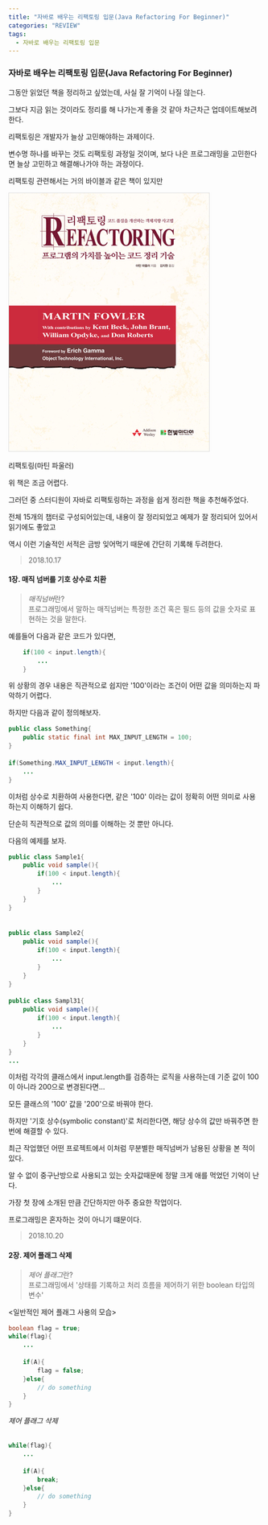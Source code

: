 ```yaml
---
title: "자바로 배우는 리팩토링 입문(Java Refactoring For Beginner)"
categories: "REVIEW"
tags:
  - 자바로 배우는 리팩토링 입문
---
```



### 자바로 배우는 리팩토링 입문(Java Refactoring For Beginner)

그동안 읽었던 책을 정리하고 싶었는데, 사실 잘 기억이 나질 않는다.

그보다 지금 읽는 것이라도 정리를 해 나가는게 좋을 것 같아 차근차근 업데이트해보려한다.

리팩토링은 개발자가 늘상 고민해야하는 과제이다.

변수명 하나를 바꾸는 것도 리팩토링 과정일 것이며, 보다 나은 프로그래밍을 고민한다면 늘상 고민하고 해결해나가야 하는 과정이다.

리팩토링 관련해서는 거의 바이블과 같은 책이 있지만

![리팩토링](/assets/images/study/review/2018/10_book_refactoring.jpg)
<figcaption class="caption">리팩토링(마틴 파울러)</figcaption>

위 책은 조금 어렵다.

그러던 중 스터디원이 자바로 리팩토링하는 과정을 쉽게 정리한 책을 추천해주었다.

전체 15개의 챕터로 구성되어있는데, 내용이 잘 정리되었고 예제가 잘 정리되어 있어서 읽기에도 좋았고

역시 이런 기술적인 서적은 금방 잊어먹기 때문에 간단히 기록해 두려한다.

> 2018.10.17

#### 1장. 매직 넘버를 기호 상수로 치환

> *매직넘버*란? <br/> 프로그래밍에서 말하는 매직넘버는 특정한 조건 혹은 필드 등의 값을 숫자로 표현하는 것을 말한다.

예를들어 다음과 같은 코드가 있다면,

~~~java
    if(100 < input.length){
        ...
    }
~~~

위 상황의 경우 내용은 직관적으로 쉽지만 '100'이라는 조건이 어떤 값을 의미하는지 파악하기 어렵다.

하지만 다음과 같이 정의해보자.

~~~java
public class Something{
    public static final int MAX_INPUT_LENGTH = 100;
}

if(Something.MAX_INPUT_LENGTH < input.length){
    ...
}
~~~

이처럼 상수로 치환하여 사용한다면, 같은 '100' 이라는 값이 정확히 어떤 의미로 사용하는지 이해하기 쉽다.

단순히 직관적으로 값의 의미를 이해하는 것 뿐만 아니다.

다음의 예제를 보자.

~~~java
public class Sample1{
    public void sample(){
        if(100 < input.length){
            ...
        }
    }
}


public class Sample2{
    public void sample(){
        if(100 < input.length){
            ...
        }
    }
}

public class Sampl31{
    public void sample(){
        if(100 < input.length){
            ...
        }
    }
}
...
~~~

이처럼 각각의 클래스에서 input.length를 검증하는 로직을 사용하는데 기준 값이 100이 아니라 200으로 변경된다면...

모든 클래스의 '100' 값을 '200'으로 바꿔야 한다.

하지만 '기호 상수(symbolic constant)'로 처리한다면, 해당 상수의 값만 바꿔주면 한번에 해결할 수 있다.

최근 작업했던 어떤 프로젝트에서 이처럼 무분별한 매직넘버가 남용된 상황을 본 적이 있다.

알 수 없이 중구난방으로 사용되고 있는 숫자값때문에 정말 크게 애를 먹었던 기억이 난다.

가장 첫 장에 소개된 만큼 간단하지만 아주 중요한 작업이다.

프로그래밍은 혼자하는 것이 아니기 떄문이다.


> 2018.10.20

#### 2장. 제어 플래그 삭제

> *제어 플래그*란? <br/> 프로그래밍에서 '상태를 기록하고 처리 흐름을 제어하기 위한 boolean 타입의 변수'

<일반적인 제어 플래그 사용의 모습>

~~~java
boolean flag = true;
while(flag){
    ... 

    if(A){
        flag = false;
    }else{
        // do something
    }
}
~~~

*제어 플래그 삭제*

~~~java

while(flag){
    ... 

    if(A){
        break;
    }else{
        // do something
    }
}
~~~
